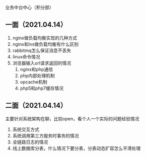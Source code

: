 业务中台中心（积分部）

## 一面（2021.04.14）

1. nginx做负载均衡实现的几种方式
2. nginx和lvs做负载均衡有什么区别
3. rabbitmq怎么保证消息不丢失
4. linux命令情况
5. 浏览器输入url请求返回的情况
    1. nginx和php通信
    2. php内部处理机制
    3. opcache机制
    4. php5和php7缓存情况

## 二面（2021.04.14）

主要针对系统架构在聊，比较open，看个人一个实际的问题经验情况

1. 系统交互方式
2. 系统调用第三方服务时事务的情况
3. 全链路日志的情况
4. 线上数据库分表，什么情况下要分表，分表动态扩容怎么平滑处理
